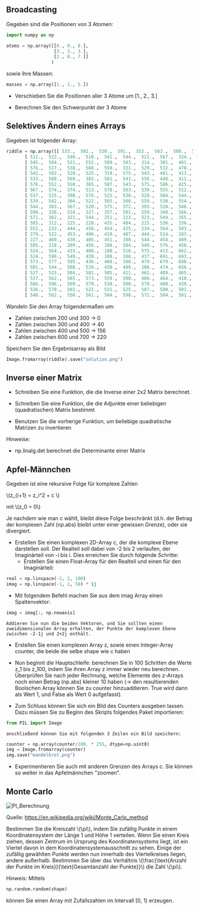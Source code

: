 <!-- 
.. title: 5 - Numpy - Übung
.. slug: numpy_uebungen
.. date: 2017-12-01 00:00:00 UTC+01:00
.. tags: mathjax
.. category: 
.. link: 
.. description: 
.. type: text
-->



## Broadcasting

Gegeben sind die Positionen von 3 Atomen:

```python
import numpy as np

atoms = np.array([[0., 0., 0.],
                  [3., 3., 3.],
                  [2., 8., 7.]]
                 )
```

sowie ihre Massen:

```python
masses = np.array([1., 1., 5.])
```

* Verschieben Sie die Positionen aller 3 Atome um [1., 2., 3.]

* Berechnen Sie den Schwerpunkt der 3 Atome

## Selektives Ändern eines Arrays

Gegeben ist folgender Array:

```python
riddle = np.array([[ 533.,  502.,  530.,  591.,  552.,  563.,  508.,  581.,  570.,  557.,  510.,  303.,  355.,  389.,  306.,  598.,  540.,  526.,  585.,  599.,  505.,  547.,  569.,  566.,  580.,  564.,  531.,  573.],
       [ 512.,  522.,  540.,  510.,  541.,  544.,  521.,  567.,  324.,  388.,  384.,  495.,  457.,  469.,  485.,  300.,  426.,  410.,  584.,  545.,  518.,  591.,  518.,  536.,  508.,  556.,  595.,  560.],
       [ 545.,  584.,  521.,  552.,  589.,  583.,  314.,  301.,  461.,  473.,  436.,  469.,  478.,  440.,  449.,  431.,  461.,  461.,  322.,  319.,  592.,  522.,  554.,  569.,  593.,  502.,  551.,  514.],
       [ 576.,  517.,  538.,  588.,  550.,  331.,  529.,  532.,  470.,  469.,  471.,  461.,  426.,  400.,  450.,  462.,  422.,  430.,  454.,  487.,  398.,  529.,  584.,  567.,  594.,  522.,  530.,  506.],
       [ 542.,  582.,  520.,  525.,  319.,  575.,  543.,  481.,  413.,  474.,  408.,  446.,  433.,  465.,  409.,  448.,  407.,  401.,  485.,  434.,  403.,  360.,  525.,  523.,  581.,  528.,  555.,  567.],
       [ 533.,  588.,  569.,  383.,  581.,  541.,  558.,  448.,  411.,  425.,  403.,  463.,  423.,  457.,  493.,  472.,  460.,  470.,  444.,  418.,  498.,  426.,  340.,  577.,  556.,  544.,  560.,  589.],
       [ 576.,  552.,  550.,  365.,  587.,  543.,  575.,  586.,  425.,  430.,  493.,  488.,  446.,  460.,  447.,  493.,  404.,  414.,  444.,  430.,  417.,  449.,  317.,  538.,  559.,  596.,  513.,  553.],
       [ 567.,  574.,  374.,  513.,  578.,  593.,  539.,  555.,  512.,  407.,  435.,  483.,  458.,  456.,  462.,  433.,  497.,  465.,  459.,  400.,  445.,  436.,  456.,  356.,  547.,  526.,  508.,  573.],
       [ 537.,  515.,  398.,  576.,  525.,  530.,  529.,  584.,  544.,  513.,  450.,  420.,  426.,  489.,  441.,  432.,  427.,  444.,  482.,  415.,  486.,  472.,  466.,  320.,  501.,  535.,  592.,  580.],
       [ 539.,  542.,  304.,  522.,  565.,  500.,  559.,  530.,  554.,  520.,  526.,  594.,  423.,  472.,  477.,  468.,  428.,  374.,  343.,  332.,  379.,  419.,  477.,  354.,  557.,  554.,  554.,  550.],
       [ 544.,  383.,  567.,  520.,  575.,  372.,  393.,  528.,  546.,  571.,  531.,  538.,  548.,  540.,  566.,  355.,  387.,  407.,  471.,  332.,  352.,  347.,  369.,  494.,  394.,  566.,  590.,  521.],
       [ 590.,  326.,  524.,  327.,  357.,  501.,  559.,  348.,  566.,  516.,  522.,  505.,  502.,  501.,  363.,  445.,  442.,  398.,  329.,  548.,  591.,  512.,  595.,  358.,  344.,  571.,  519.,  543.],
       [ 571.,  362.,  322.,  544.,  251.,  223.,  523.,  544.,  355.,  542.,  597.,  587.,  571.,  322.,  446.,  377.,  343.,  108.,  509.,  573.,  136.,  584.,  672.,  367.,  349.,  564.,  543.,  520.],
       [ 585.,  312.,  225.,  228.,  435.,  484.,  215.,  536.,  336.,  522.,  529.,  557.,  375.,  455.,  350.,  371.,  108.,  523.,  507.,  218.,  298.,  221.,  292.,  244.,  242.,  294.,  556.,  573.],
       [ 552.,  232.,  444.,  458.,  454.,  435.,  234.,  564.,  503.,  365.,  589.,  555.,  303.,  394.,  582.,  364.,  507.,  258.,  299.,  258.,  219.,  291.,  269.,  269.,  243.,  230.,  281.,  536.],
       [ 279.,  522.,  453.,  406.,  419.,  487.,  444.,  514.,  283.,  398.,  521.,  352.,  487.,  309.,  347.,  108.,  214.,  236.,  602.,  261.,  221.,  200.,  292.,  235.,  261.,  236.,  292.,  540.],
       [ 227.,  460.,  430.,  405.,  451.,  108.,  544.,  454.,  409.,  379.,  505.,  595.,  314.,  317.,  325.,  108.,  236.,  279.,  270.,  234.,  226.,  553.,  215.,  219.,  246.,  622.,  540.,  577.],
       [ 595.,  218.,  209.,  456.,  108.,  584.,  549.,  576.,  450.,  401.,  491.,  515.,  321.,  654.,  697.,  267.,  276.,  249.,  531.,  651.,  606.,  558.,  604.,  693.,  594.,  570.,  560.,  523.],
       [ 524.,  564.,  433.,  400.,  108.,  516.,  575.,  413.,  662.,  648.,  666.,  470.,  579.,  488.,  641.,  210.,  204.,  553.,  541.,  648.,  238.,  656.,  230.,  642.,  549.,  599.,  598.,  500.],
       [ 524.,  596.,  549.,  439.,  108.,  108.,  437.,  691.,  693.,  671.,  659.,  628.,  420.,  494.,  581.,  282.,  246.,  506.,  611.,  612.,  227.,  670.,  275.,  691.,  634.,  461.,  597.,  553.],
       [ 573.,  577.,  595.,  436.,  468.,  108.,  479.,  679.,  686.,  686.,  678.,  627.,  435.,  586.,  515.,  297.,  264.,  263.,  679.,  648.,  521.,  570.,  609.,  601.,  687.,  481.,  574.,  509.],
       [ 501.,  544.,  508.,  539.,  430.,  499.,  108.,  474.,  656.,  669.,  601.,  462.,  108.,  108.,  108.,  502.,  232.,  685.,  687.,  201.,  437.,  569.,  549.,  576.,  558.,  409.,  516.,  584.],
       [ 527.,  515.,  584.,  581.,  505.,  411.,  462.,  489.,  465.,  454.,  406.,  108.,  108.,  347.,  307.,  262.,  576.,  580.,  282.,  262.,  240.,  295.,  276.,  210.,  214.,  280.,  277.,  509.],
       [ 537.,  562.,  565.,  573.,  559.,  500.,  466.,  464.,  410.,  404.,  108.,  108.,  108.,  108.,  108.,  287.,  543.,  521.,  686.,  659.,  261.,  278.,  266.,  276.,  293.,  288.,  554.,  541.],
       [ 586.,  596.,  509.,  579.,  530.,  508.,  579.,  480.,  439.,  629.,  631.,  458.,  488.,  416.,  429.,  477.,  487.,  535.,  564.,  546.,  538.,  529.,  596.,  412.,  500.,  559.,  508.,  596.],
       [ 536.,  578.,  502.,  522.,  531.,  525.,  587.,  580.,  501.,  487.,  439.,  432.,  478.,  443.,  405.,  548.,  533.,  439.,  486.,  415.,  476.,  417.,  472.,  541.,  528.,  595.,  531.,  549.],
       [ 548.,  562.,  550.,  561.,  584.,  598.,  572.,  584.,  581.,  544.,  577.,  591.,  548.,  530.,  512.,  552.,  587.,  511.,  577.,  565.,  591.,  560.,  565.,  595.,  544.,  556.,  585.,  520.]])
```

Wandeln Sie den Array folgendermaßen um:

* Zahlen zwischen 200 und 300 -> 0
* Zahlen zwischen 300 und 400 -> 40
* Zahlen zwischen 400 und 500 -> 156
* Zahlen zwischen 600 und 700 -> 220

Speichern Sie den Ergebnisarray als Bild

```python
Image.fromarray(riddle).save("solution.png")
```


## Inverse einer Matrix

* Schreiben Sie eine Funktion, die die Inverse einer 2x2 Matrix berechnet.

* Schreiben Sie eine Funktion, die die Adjunkte einer beliebigen (quadratischen) Matrix bestimmt

* Benutzen Sie die vorherige Funktion, um beliebige quadratische Matrizen zu invertieren

Hinweise:

* np.linalg.det berechnet die Determinante einer Matrix


## Apfel-Männchen

Gegeben ist eine rekursive Folge für komplexe Zahlen


\\(z_{i+1} = z_i^2 + c \\)

mit \\(z_0 = 0\\)

Je nachdem wie man c wählt, bleibt diese Folge beschränkt (d.h. der Betrag der komplexen Zahl (np.abs) bleibt unter einer gewissen Grenze), oder sie divergiert.

* Erstellen Sie einen komplexen 2D-Array c, der die komplexe Ebene darstellen soll. Der Realteil soll dabei von -2 bis 2 verlaufen, der Imaginärteil von -i bis i.
 Dies erreichen Sie durch folgende Schritte:
  * Erstellen Sie einen Float-Array für den Realteil und einen für den Imaginärteil:
    
```python
real = np.linspace(-2, 2, 100)
imag = np.linspace(-1, 1, 50) * 1j
```

  * Mit folgendem Befehl machen Sie aus dem imag Array einen Spaltenvektor:
    
```python
imag = imag[:, np.newaxis]
```

    Addieren Sie nun die beiden Vektoren, und Sie sollten einen zweidimensionalen Array erhalten, der Punkte der komplexen Ebene zwischen -2-1j und 2+2j enthält.

  * Erstellen Sie einen komplexen Array z, sowie einen Integer-Array counter, die beide die selbe shape wie c haben

  * Nun beginnt die Hauptschleife: berechnen Sie in 100 Schritten die Werte z_1 bis z_100, indem Sie ihren Array z immer wieder neu berechnen. Überprüfen Sie nach jeder Rechnung, welche Elemente des z-Arrays noch einen Betrag (np.abs) kleiner 10 haben (-> den resultierenden Boolschen Array können Sie zu counter hinzuaddieren. True wird dann als Wert 1, und False als Wert 0 aufgefasst).

  * Zum Schluss können Sie sich ein Bild des Counters ausgeben lassen. Dazu müssen Sie zu Beginn des Skripts folgendes Paket importieren:
    
```python
from PIL import Image
```

    anschließend können Sie mit folgenden 3 Zeilen ein Bild speichern:

```python
counter = np.array(counter/100. * 255, dtype=np.uint8)
img = Image.fromarray(counter)
img.save("mandelbrot.png") 
```

   * Experimentieren Sie auch mit anderen Grenzen des Arrays c. Sie können so weiter in das Apfelmännchen "zoomen".

    
## Monte Carlo

![PI_Berechnung](https://upload.wikimedia.org/wikipedia/commons/8/84/Pi_30K.gif)

Quelle: https://en.wikipedia.org/wiki/Monte_Carlo_method

Bestimmen Sie die Kreiszahl \\(\pi\\), indem Sie zufällig Punkte in einem Koordinatensystem der Länge 1 und Höhe 1 verteilen. 
Wenn Sie einen Kreis ziehen, dessen Zentrum im Ursprung des Koordinatensystems liegt, ist ein Viertel davon in dem Koordinatensystemausschnitt zu sehen.
Einige der zufällig gewählten Punkte werden nun innerhalb des Viertelkreises liegen, andere außerhalb. 
Bestimmen Sie über das Verhältnis \\(\frac{\text{Anzahl der Punkte im Kreis}}{\text{Gesamtanzahl der Punkte}}\\) die Zahl \\(\pi\\). 

Hinweis: 
Mittels

```python
np.random.random(shape)
```

können Sie einen Array mit Zufallszahlen im Intervall [0, 1) erzeugen.
